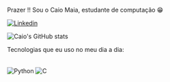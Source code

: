 Prazer !! Sou o Caio Maia, estudante de computação 😁

[![Linkedin](https://img.shields.io/badge/LinkedIn-0077B5?style=for-the-badge&logo=linkedin&logoColor=white)](www.linkedin.com/in/caiomaia83)

![Caio's GitHub stats](https://github-readme-stats.vercel.app/api?username=caiomaia83&show_icons=true&theme=radical)

Tecnologias que eu uso no meu dia a dia:

<div style="display: inline_block"><br/>
	<img align="center" alt="Python" src="https://img.shields.io/badge/Python-3776AB?style=for-the-badge&logo=python&logoColor=white" />
	<img align="center" alt="C" src="https://img.shields.io/badge/C-00599C?style=for-the-badge&logo=c&logoColor=white" />
</div>
